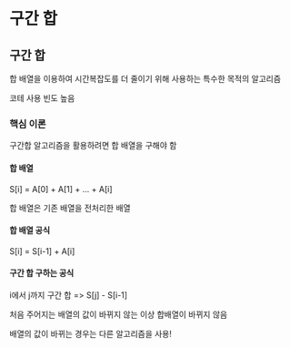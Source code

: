 # 구간 합



## 구간 합

합 배열을 이용하여 시간복잡도를 더 줄이기 위해 사용하는 특수한 목적의 알고리즘

코테 사용 빈도 높음



### 핵심 이론

구간합 알고리즘을 활용하려면 합 배열을 구해야 함



#### 합 배열

S[i] = A[0] + A[1] + ... + A[i]

합 배열은 기존 배열을 전처리한 배열



#### 합 배열 공식

S[i] = S[i-1] + A[i]



#### 구간 합 구하는 공식

i에서 j까지 구간 합 => S[j] - S[i-1]





처음 주어지는 배열의 값이 바뀌지 않는 이상 합배열이 바뀌지 않음

배열의 값이 바뀌는 경우는 다른 알고리즘을 사용!